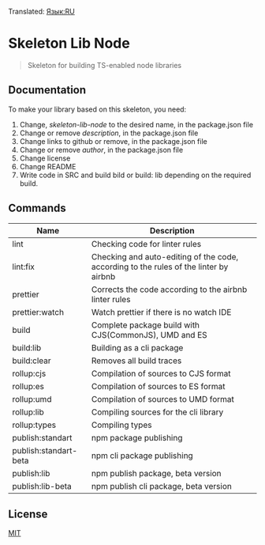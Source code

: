 Translated: [Язык:RU](https://github.com/ManushovRodion/skeleton-lib-node#readme)

# Skeleton Lib Node

> Skeleton for building TS-enabled node libraries

## Documentation

To make your library based on this skeleton, you need:

1. Change, _skeleton-lib-node_ to the desired name, in the package.json file
2. Change or remove _description_, in the package.json file
3. Change links to github or remove, in the package.json file
4. Change or remove _author_, in the package.json file
5. Change license
6. Change README
7. Write code in SRC and build bild or build: lib depending on the required build.

## Commands

| Name                  | Description                                                                           |
| --------------------- | ------------------------------------------------------------------------------------- |
| lint                  | Checking code for linter rules                                                        |
| lint:fix              | Checking and auto-editing of the code, according to the rules of the linter by airbnb |
| prettier              | Corrects the code according to the airbnb linter rules                                |
| prettier:watch        | Watch prettier if there is no watch IDE                                               |
| build                 | Complete package build with CJS(CommonJS), UMD and ES                                 |
| build:lib             | Building as a cli package                                                             |
| build:clear           | Removes all build traces                                                              |
| rollup:cjs            | Compilation of sources to CJS format                                                  |
| rollup:es             | Compilation of sources to ES format                                                   |
| rollup:umd            | Compilation of sources to UMD format                                                  |
| rollup:lib            | Compiling sources for the cli library                                                 |
| rollup:types          | Compiling types                                                                       |
| publish:standart      | npm package publishing                                                                |
| publish:standart-beta | npm cli package publishing                                                            |
| publish:lib           | npm publish package, beta version                                                     |
| publish:lib-beta      | npm publish cli package, beta version                                                 |

## License

[MIT](https://github.com/ManushovRodion/skeleton-lib-node/blob/master/LICENSE)
